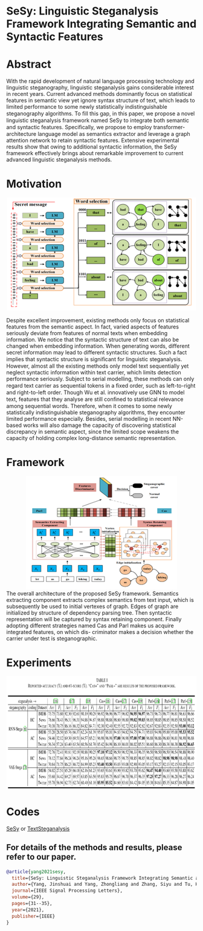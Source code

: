 # SeSy: Linguistic Steganalysis Framework Integrating Semantic and Syntactic Features

# Abstract
With the rapid development of natural language
processing technology and linguistic steganography, linguistic
steganalysis gains considerable interest in recent years. Current
advanced methods dominantly focus on statistical features in
semantic view yet ignore syntax structure of text, which leads to
limited performance to some newly statistically indistinguishable
steganography algorithms. To ﬁll this gap, in this paper, we
propose a novel linguistic steganalysis framework named SeSy to
integrate both semantic and syntactic features. Speciﬁcally, we
propose to employ transformer-architecture language model as
semantics extractor and leverage a graph attention network to
retain syntactic features. Extensive experimental results show that
owing to additional syntactic information, the SeSy framework
effectively brings about remarkable improvement to current
advanced linguistic steganalysis methods.

# Motivation
<div align=center><img src=https://github.com/YangzlTHU/Linguistic-Steganography-and-Steganalysis/blob/master/Steganalysis/pics/sesy.jpg  width="500" height="300"></div>

  Despite excellent improvement, existing methods only focus
on statistical features from the semantic aspect. In fact, varied
aspects of features seriously deviate from features of normal
texts when embedding information. We notice that the syntactic structure of text can also be changed when embedding
information. When generating words,
different secret information may lead to different syntactic
structures. Such a fact implies that syntactic structure is
signiﬁcant for linguistic steganalysis. However, almost all the
existing methods only model text sequentially yet neglect
syntactic information within text carrier, which limits detection
performance seriously. Subject to serial modelling, these methods can only regard text carrier as sequential tokens in a ﬁxed
order, such as left-to-right and right-to-left order. Though Wu
et al.  innovatively use GNN to model text, features that
they analyse are still conﬁned to statistical relevance among
sequential words. Therefore, when it comes to some newly
statistically indistinguishable steganography algorithms,
they encounter limited performance especially. Besides, serial
modelling in recent NN-based works will also
damage the capacity of discovering statistical discrepancy in
semantic aspect, since the limited scope weakens the capacity
of holding complex long-distance semantic representation.

# Framework
<div align=center><img src=https://github.com/YangzlTHU/Linguistic-Steganography-and-Steganalysis/blob/master/Steganalysis/pics/sesy2.jpg  width="400" height="300"></div>
The overall architecture of the proposed SeSy framework. Semantics
extracting component extracts complex semantics from text input, which is
subsequently be used to initial vertexes of graph. Edges of graph are initialized
by structure of dependency parsing tree. Then syntactic representation will be
captured by syntax retaining component. Finally adopting different strategies
named Cas and Parl makes us acquire integrated features, on which dis-
criminator makes a decision whether the carrier under test is steganographic.

# Experiments

<div align=center><img src=https://github.com/YangzlTHU/Linguistic-Steganography-and-Steganalysis/blob/master/Steganalysis/SeSy/sesy-table1.png  width="700" height="300"></div>

# Codes
[SeSy](https://github.com/yjs1224/SeSy) or [TextSteganalysis](https://github.com/yjs1224/TextSteganalysis)

## For details of the methods and results, please refer to our paper.

```bibtex 
@article{yang2021sesy,
  title={SeSy: Linguistic Steganalysis Framework Integrating Semantic and Syntactic Features},
  author={Yang, Jinshuai and Yang, Zhongliang and Zhang, Siyu and Tu, Haoqin and Huang, Yongfeng},
  journal={IEEE Signal Processing Letters},
  volume={29},
  pages={31--35},
  year={2021},
  publisher={IEEE}
}
```

